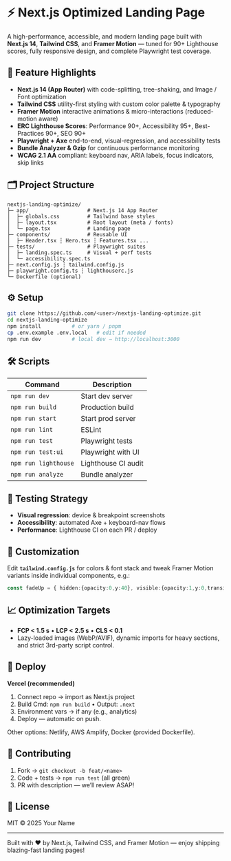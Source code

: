 # ⚡️ Next.js Optimized Landing Page

A high-performance, accessible, and modern landing page built with **Next.js 14**, **Tailwind CSS**, and **Framer Motion** — tuned for 90+ Lighthouse scores, fully responsive design, and complete Playwright test coverage.

## 🚀 Feature Highlights
- **Next.js 14 (App Router)** with code-splitting, tree-shaking, and Image / Font optimization  
- **Tailwind CSS** utility-first styling with custom color palette & typography  
- **Framer Motion** interactive animations & micro-interactions (reduced-motion aware)  
- **ERC Lighthouse Scores**: Performance 90+, Accessibility 95+, Best-Practices 90+, SEO 90+  
- **Playwright + Axe** end-to-end, visual-regression, and accessibility tests  
- **Bundle Analyzer & Gzip** for continuous performance monitoring  
- **WCAG 2.1 AA** compliant: keyboard nav, ARIA labels, focus indicators, skip links  

## 🗂️ Project Structure
```
nextjs-landing-optimize/
├─ app/                   # Next.js 14 App Router
│  ├─ globals.css         # Tailwind base styles
│  ├─ layout.tsx          # Root layout (meta / fonts)
│  └─ page.tsx            # Landing page
├─ components/            # Reusable UI
│  ├─ Header.tsx ┆ Hero.tsx ┆ Features.tsx ...
├─ tests/                 # Playwright suites
│  ├─ landing.spec.ts     # Visual + perf tests
│  └─ accessibility.spec.ts
├─ next.config.js ┆ tailwind.config.js
├─ playwright.config.ts ┆ lighthouserc.js
└─ Dockerfile (optional)
```

## ⚙️ Setup

```bash
git clone https://github.com/<user>/nextjs-landing-optimize.git
cd nextjs-landing-optimize
npm install          # or yarn / pnpm
cp .env.example .env.local   # edit if needed
npm run dev          # local dev → http://localhost:3000
```

## 🛠 Scripts
| Command | Description |
|---------|-------------|
| `npm run dev` | Start dev server |
| `npm run build` | Production build |
| `npm run start` | Start prod server |
| `npm run lint` | ESLint |
| `npm run test` | Playwright tests |
| `npm run test:ui` | Playwright with UI |
| `npm run lighthouse` | Lighthouse CI audit |
| `npm run analyze` | Bundle analyzer |

## 🧪 Testing Strategy
- **Visual regression**: device & breakpoint screenshots  
- **Accessibility**: automated Axe + keyboard-nav flows  
- **Performance**: Lighthouse CI on each PR / deploy  

## 🎨 Customization
Edit **`tailwind.config.js`** for colors & font stack and tweak Framer Motion variants inside individual components, e.g.:

```ts
const fadeUp = { hidden:{opacity:0,y:40}, visible:{opacity:1,y:0,transition:{duration:0.4}} }
```

## 📈 Optimization Targets
- **FCP < 1.5 s**   •  **LCP < 2.5 s**   •  **CLS < 0.1**  
- Lazy-loaded images (WebP/AVIF), dynamic imports for heavy sections, and strict 3rd-party script control.

## 🚀 Deploy
**Vercel (recommended)**  
1. Connect repo → import as Next.js project  
2. Build Cmd: `npm run build`   •  Output: `.next`  
3. Environment vars → if any (e.g., analytics)  
4. Deploy — automatic on push.

Other options: Netlify, AWS Amplify, Docker (provided Dockerfile).

## 🤝 Contributing
1. Fork → `git checkout -b feat/<name>`  
2. Code + tests → `npm run test` (all green)  
3. PR with description — we’ll review ASAP!

## 📄 License
MIT © 2025 Your Name

---

Built with ❤️ by Next.js, Tailwind CSS, and Framer Motion — enjoy shipping blazing-fast landing pages!
